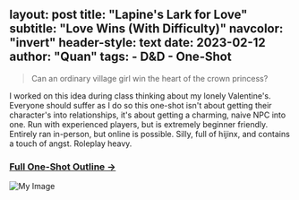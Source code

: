 layout:     post
title:      "Lapine's Lark for Love"
subtitle:   "Love Wins (With Difficulty)"
navcolor:   "invert"
header-style: text
date:       2023-02-12
author:     "Quan"
tags:
    - D&D
    - One-Shot
---

> Can an ordinary village girl win the heart of the crown princess?

I worked on this idea during class thinking about my lonely Valentine's. Everyone should suffer as I do so this one-shot isn't about getting their character's into relationships, it's about getting a charming, naive NPC into one. Run with experienced players, but is extremely beginner friendly. Entirely ran in-person, but online is possible. Silly, full of hijinx, and contains a touch of angst. Roleplay heavy.

### [Full One-Shot Outline →](https://docs.google.com/document/d/e/2PACX-1vTxbMWPQMb8e-62htF3gQbcwW7GwBmGfK1ycZy4pwb2kStmlAPr7h8hm1wLPlFAx2WXxGED9LS9ENrN/pub) <!-- Link to full story -->

![My Image](/assets/images/lapine.png "Lapine")